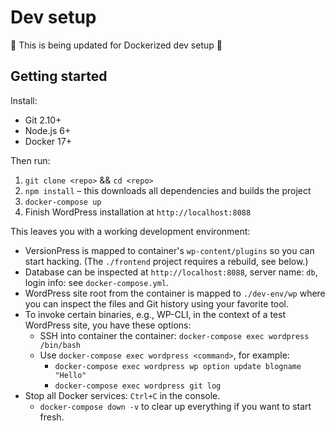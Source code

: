 # Dev setup

🚧 This is being updated for Dockerized dev setup 🚧

## Getting started

Install:

- Git 2.10+
- Node.js 6+ 
- Docker 17+

Then run:

1. `git clone <repo>` && `cd <repo>`
2. `npm install` – this downloads all dependencies and builds the project
3. `docker-compose up`
4. Finish WordPress installation at `http://localhost:8088`

This leaves you with a working development environment:

- VersionPress is mapped to container's `wp-content/plugins` so you can start hacking. (The `./frontend` project requires a rebuild, see below.)
- Database can be inspected at `http://localhost:8088`, server name: `db`, login info: see `docker-compose.yml`.
- WordPress site root from the container is mapped to `./dev-env/wp` where you can inspect the files and Git history using your favorite tool.
- To invoke certain binaries, e.g., WP-CLI, in the context of a test WordPress site, you have these options:
    - SSH into container the container: `docker-compose exec wordpress /bin/bash`
    - Use `docker-compose exec wordpress <command>`, for example:
        - `docker-compose exec wordpress wp option update blogname "Hello"`
        - `docker-compose exec wordpress git log`
- Stop all Docker services: `Ctrl+C` in the console.
    - `docker-compose down -v` to clear up everything if you want to start fresh.
